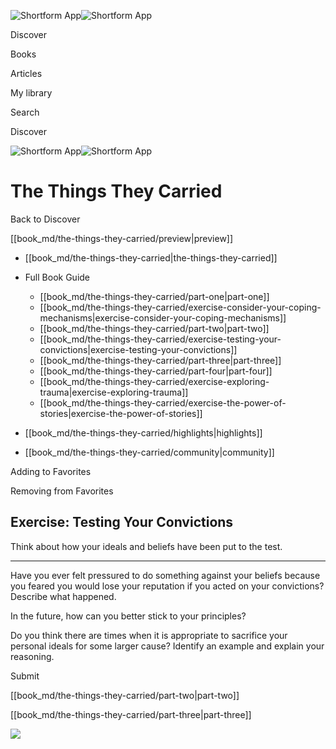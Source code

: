 ![Shortform App](/img/logo.36a2399e.svg)![Shortform App](/img/logo-dark.70c1b072.svg)

Discover

Books

Articles

My library

Search

Discover

![Shortform App](/img/logo.36a2399e.svg)![Shortform App](/img/logo-dark.70c1b072.svg)

# The Things They Carried

Back to Discover

[[book_md/the-things-they-carried/preview|preview]]

  * [[book_md/the-things-they-carried|the-things-they-carried]]
  * Full Book Guide

    * [[book_md/the-things-they-carried/part-one|part-one]]
    * [[book_md/the-things-they-carried/exercise-consider-your-coping-mechanisms|exercise-consider-your-coping-mechanisms]]
    * [[book_md/the-things-they-carried/part-two|part-two]]
    * [[book_md/the-things-they-carried/exercise-testing-your-convictions|exercise-testing-your-convictions]]
    * [[book_md/the-things-they-carried/part-three|part-three]]
    * [[book_md/the-things-they-carried/part-four|part-four]]
    * [[book_md/the-things-they-carried/exercise-exploring-trauma|exercise-exploring-trauma]]
    * [[book_md/the-things-they-carried/exercise-the-power-of-stories|exercise-the-power-of-stories]]
  * [[book_md/the-things-they-carried/highlights|highlights]]
  * [[book_md/the-things-they-carried/community|community]]



Adding to Favorites 

Removing from Favorites 

## Exercise: Testing Your Convictions

Think about how your ideals and beliefs have been put to the test.

* * *

Have you ever felt pressured to do something against your beliefs because you feared you would lose your reputation if you acted on your convictions? Describe what happened.

In the future, how can you better stick to your principles?

Do you think there are times when it is appropriate to sacrifice your personal ideals for some larger cause? Identify an example and explain your reasoning.

Submit 

[[book_md/the-things-they-carried/part-two|part-two]]

[[book_md/the-things-they-carried/part-three|part-three]]

![](https://bat.bing.com/action/0?ti=56018282&Ver=2&mid=4f2f677b-c324-4a95-ad4c-bae2df692f48&sid=1711133063fa11eebdec89a8b8ae3bbc&vid=171147a063fa11eea7440fcfeb230d96&vids=0&msclkid=N&pi=0&lg=en-US&sw=800&sh=600&sc=24&nwd=1&tl=Shortform%20%7C%20Book&p=https%3A%2F%2Fwww.shortform.com%2Fapp%2Fbook%2Fthe-things-they-carried%2Fexercise-testing-your-convictions&r=&lt=295&evt=pageLoad&sv=1&rn=799185)
